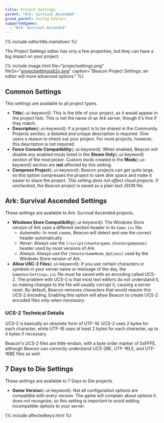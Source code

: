 ```yaml
---
title: Project Settings
parent: "Ark: Survival Ascended"
grand_parent: Config Editors
supportedgames:
  - "Ark: Survival Ascended"
---
```

{% include editortitle.markdown %}

The Project Settings editor has only a few properties, but they can have a big impact on your project.

{% include image.html file="projectsettings.png" file2x="projectsettings@2x.png" caption="Beacon Project Settings: an editor will more advanced options." %}

## Common Settings
This settings are available to all project types.

- **Title**{:.ui-keyword}: This is the title of your project, as it would appear in the project lists. This is not the name of an Ark server, though it's fine if they match.
- **Description**{:.ui-keyword}: If a project is to be shared in the Community Projects section, a detailed and unique description is required. Give users a reason to check out your project. For most projects, however, this description is not required.
- **Force Console Compatibility**{:.ui-keyword}: When enabled, Beacon will disable any enabled mods listed in the **Steam Only**{:.ui-keyword} section of the mod picker. Custom mods created in the **Mods**{:.ui-keyword} section are **not** affected by this setting.
- **Compress Project**{:.ui-keyword}: Beacon projects can get quite large, so this option compresses the project to save disk space and make it easier to share the project. *This setting does not affect cloud projects*. If unchecked, the Beacon project is saved as a plain text JSON file.

## Ark: Survival Ascended Settings
These settings are available to Ark: Survival Ascended projects.

- **Windows Store Compatibility**{:.ui-keyword}: The Windows Store version of Ark uses a different section header in its `Game.ini` file.
    - *Automatic*: In most cases, Beacon will detect and use the correct header automatically.
    - *Never*: Always use the `[/script/shootergame.shootergamemode]` header used by most versions of Ark.
    - *Always*: Always use the `[ShooterGameMode_Options]` used by the Windows Store version of Ark.
- **Allow USC-2 Files**{:.ui-keyword}: If you use certain characters or symbols in your server name or message of the day, the `GameUserSettings.ini` file must be saved with an encoding called UCS-2. The problem with UCS-2 is that most text editors do not understand it, so making changes to the file will usually corrupt it, causing a server reset. By default, Beacon removes characters that would require this UCS-2 encoding. Enabling this option will allow Beacon to create UCS-2 encoded files *only when necessary*.

### UCS-2 Technical Details

UCS-2 is basically an obsolete form of UTF-16. UCS-2 uses 2 bytes for each character, while UTF-16 uses at least 2 bytes for each character, up to 4 bytes if necessary.

Beacon's UCS-2 files are little-endian, with a byte order marker of 0xFFFE, although Beacon can correctly understand UCS-2BE, UTF-16LE, and UTF-16BE files as well.

## 7 Days to Die Settings
These settings are available to 7 Days to Die projects.

- **Game Version**{:.ui-keyword}: Not all configuration options are compatible with every version. The game will complain about options it does not recognize, so this setting is important to avoid adding incompatible options to your server.

{% include affectedkeys.html %}